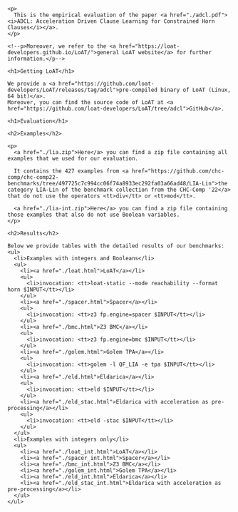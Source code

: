 <html>
  <head>
    <meta http-equiv="Content-Type" content="text/html;charset=utf-8" >
    <title>ADCL: Acceleration Driven Clause Learning for Constrained Horn Clauses</title>
    <style>
      table, th, td {border: 1px solid black;}
      td {text-align: center;}
      p {text-align: justify;}
    </style>
  </head>
  <body>

    <p>
      This is the empirical evaluation of the paper <a href="./adcl.pdf"><i>ADCL: Acceleration Driven Clause Learning for Constrained Horn Clauses</i></a>.
    </p>

    <!--p>Moreover, we refer to the <a href="https://loat-developers.github.io/LoAT/">general LoAT website</a> for further information.</p-->

    <h1>Getting LoAT</h1>

    We provide a <a href="https://github.com/loat-developers/LoAT/releases/tag/adcl">pre-compiled binary of LoAT (Linux, 64 bit)</a>.
    Moreover, you can find the source code of LoAT at <a href="https://github.com/loat-developers/LoAT/tree/adcl">GitHub</a>.

    <h1>Evaluation</h1>

    <h2>Examples</h2>

    <p>
      <a href="./lia.zip">Here</a> you can find a zip file containing all examples that we used for our evaluation.

      It contains the 427 examples from <a href="https://github.com/chc-comp/chc-comp22-benchmarks/tree/497725c7c994cc06f74a8933ec292fa03a66ad48/LIA-Lin">the category LIA-Lin of the benchmark collection from the CHC-Comp '22</a> that do not use the operators <tt>div</tt> or <tt>mod</tt>.

      <a href="./lia-int.zip">Here</a> you can find a zip file containing those examples that also do not use Boolean variables.
    </p>

    <h2>Results</h2>

    Below we provide tables with the detailed results of our benchmarks:
    <ul>
      <li>Examples with integers and Booleans</li>
      <ul>
        <li><a href="./loat.html">LoAT</a></li>
        <ul>
          <li>invocation: <tt>loat-static --mode reachability --format horn $INPUT</tt></li>
        </ul>
        <li><a href="./spacer.html">Spacer</a></li>
        <ul>
          <li>invocation: <tt>z3 fp.engine=spacer $INPUT</tt></li>
        </ul>
        <li><a href="./bmc.html">Z3 BMC</a></li>
        <ul>
          <li>invocation: <tt>z3 fp.engine=bmc $INPUT</tt></li>
        </ul>
        <li><a href="./golem.html">Golem TPA</a></li>
        <ul>
          <li>invocation: <tt>golem -l QF_LIA -e tpa $INPUT</tt></li>
        </ul>
        <li><a href="./eld.html">Eldarica</a></li>
        <ul>
          <li>invocation: <tt>eld $INPUT</tt></li>
        </ul>
        <li><a href="./eld_stac.html">Eldarica with acceleration as pre-processing</a></li>
        <ul>
          <li>invocation: <tt>eld -stac $INPUT</tt></li>
        </ul>
      </ul>
      <li>Examples with integers only</li>
      <ul>
        <li><a href="./loat_int.html">LoAT</a></li>
        <li><a href="./spacer_int.html">Spacer</a></li>
        <li><a href="./bmc_int.html">Z3 BMC</a></li>
        <li><a href="./golem_int.html">Golem TPA</a></li>
        <li><a href="./eld_int.html">Eldarica</a></li>
        <li><a href="./eld_stac_int.html">Eldarica with acceleration as pre-processing</a></li>
      </ul>
    </ul>

  </body>
</html>
